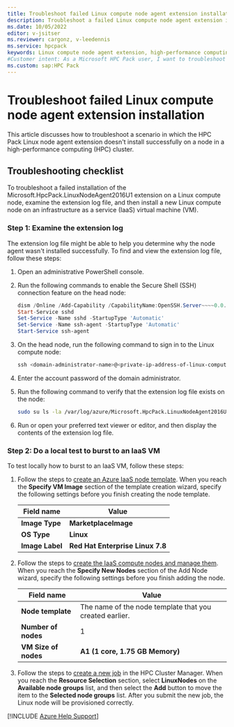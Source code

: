 ```yaml
---
title: Troubleshoot failed Linux compute node agent extension installation
description: Troubleshoot a failed Linux compute node agent extension installation from Microsoft HPC Pack on a high-performance computing (HPC) cluster.
ms.date: 10/05/2022
editor: v-jsitser
ms.reviewer: cargonz, v-leedennis
ms.service: hpcpack
keywords: Linux compute node agent extension, high-performance computing, HPC Pack, HPC Pack Linux node agent extension, LinuxNodeAgent2016U1, compute node, extension log, Linux node agent
#Customer intent: As a Microsoft HPC Pack user, I want to troubleshoot a failed Linux compute node agent extension installation so that I can successfully connect to a Linux compute node from a head node on a high-performance computing (HPC) cluster.
ms.custom: sap:HPC Pack
---
```

# Troubleshoot failed Linux compute node agent extension installation

This article discusses how to troubleshoot a scenario in which the HPC Pack Linux node agent extension doesn't install successfully on a node in a high-performance computing (HPC) cluster.

## Troubleshooting checklist

To troubleshoot a failed installation of the Microsoft.HpcPack.LinuxNodeAgent2016U1 extension on a Linux compute node, examine the extension log file, and then install a new Linux compute node on an infrastructure as a service (IaaS) virtual machine (VM).

### Step 1: Examine the extension log

The extension log file might be able to help you determine why the node agent wasn't installed successfully. To find and view the extension log file, follow these steps:

1. Open an administrative PowerShell console.
1. Run the following commands to enable the Secure Shell (SSH) connection feature on the head node:

   ```powershell
   dism /Online /Add-Capability /CapabilityName:OpenSSH.Server~~~~0.0.1.0
   Start-Service sshd
   Set-Service -Name sshd -StartupType 'Automatic'
   Set-Service -Name ssh-agent -StartupType 'Automatic'
   Start-Service ssh-agent
   ```

1. On the head node, run the following command to sign in to the Linux compute node:

   ```powershell
   ssh <domain-administrator-name>@<private-ip-address-of-linux-compute-node>
   ```

1. Enter the account password of the domain administrator.
1. Run the following command to verify that the extension log file exists on the node:

   ```bash
   sudo su ls -la /var/log/azure/Microsoft.HpcPack.LinuxNodeAgent2016U1/extension.log
   ```

1. Run or open your preferred text viewer or editor, and then display the contents of the extension log file.

### Step 2: Do a local test to burst to an IaaS VM

To test locally how to burst to an IaaS VM, follow these steps:

1. Follow the steps to [create an Azure IaaS node template](/powershell/high-performance-computing/hpcpack-burst-to-azure-iaas-nodes#step-2-create-an-azure-iaas-node-template). When you reach the **Specify VM Image** section of the template creation wizard, specify the following settings before you finish creating the node template.

   | Field name      | Value                            |
   |-----------------|----------------------------------|
   | **Image Type**  | **MarketplaceImage**             |
   | **OS Type**     | **Linux**                        |
   | **Image Label** | **Red Hat Enterprise Linux 7.8** |

1. Follow the steps to [create the IaaS compute nodes and manage them](/powershell/high-performance-computing/hpcpack-burst-to-azure-iaas-nodes#step-3-create-the-iaas-compute-nodes-and-manage-them). When you reach the **Specify New Nodes** section of the Add Node wizard, specify the following settings before you finish adding the node.

   | Field name           | Value                                                   |
   |----------------------|---------------------------------------------------------|
   | **Node template**    | The name of the node template that you created earlier. |
   | **Number of nodes**  | 1                                                       |
   | **VM Size of nodes** | **A1 (1 core, 1.75 GB Memory)**                         |

1. Follow the steps to [create a new job](/powershell/high-performance-computing/create-a-new-job) in the HPC Cluster Manager. When you reach the **Resource Selection** section, select **LinuxNodes** on the **Available node groups** list, and then select the **Add** button to move the item to the **Selected node groups** list. After you submit the new job, the Linux node will be provisioned correctly.

[!INCLUDE [Azure Help Support](../../../includes/azure-help-support.md)]
